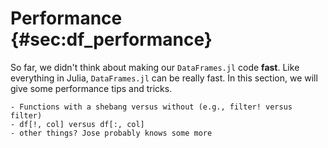 # Performance {#sec:df_performance}

So far, we didn't think about making our `DataFrames.jl` code **fast**.
Like everything in Julia, `DataFrames.jl` can be really fast.
In this section, we will give some performance tips and tricks.

```{=comment}
- Functions with a shebang versus without (e.g., filter! versus filter)
- df[!, col] versus df[:, col]
- other things? Jose probably knows some more
```
